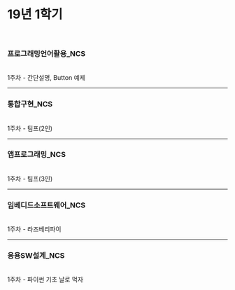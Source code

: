 <h1> 19년 1학기 </h1>
<br>
<h3>프로그래밍언어활용_NCS</h3><br>
1주차 - 간단설명, Button 예제
<hr>
<h3>통합구현_NCS</h3><br>
1주차 - 팀프(2인)
<hr>
<h3>앱프로그래밍_NCS</h3><br>
1주차 - 팀프(3인)
<hr>
<h3>임베디드소프트웨어_NCS</h3><br>
1주차 - 라즈베리파이
<hr>
<h3>응용SW설계_NCS</h3><br>
1주차 - 파이썬 기초 날로 먹자
